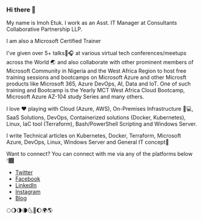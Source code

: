 ### Hi there 👋
My name is Imoh Etuk. I work as an Asst. IT Manager at Consultants Collaborative Partnership LLP.

I am also a Microsoft Certified Trainer

I've given over 5+ talks🎤🎧 at various virtual tech conferences/meetups across the World 🌏 and also collaborate with other prominent members of Microsoft Community in Nigeria and the West Africa Region to host free training sessions and bootcamps on Microsoft Azure and other Microsft products like Microsoft 365, Azure DevOps, AI, Data and IoT. One of such training and Bootcamp is the Yearly MCT West Africa Cloud Bootcamp, Microsoft Azure AZ-104 study Series and many others.

I love ❤️ playing with Cloud (Azure, AWS), On-Premises Infrastructure 🎥💻, SaaS Solutions, DevOps, Containerized solutions (Docker, Kubernetes), Linux, IaC tool (Terraform), Bash/PowerShell Scripting and Windows Server.

I write Technical articles on Kubernetes, Docker, Terraform, Microsoft Azure, DevOps, Linux, Windows Server and General IT concept🎉

Want to connect?
You can connect with me via any of the platforms below 👇🏾

* [Twitter](https://twitter.com/iamrealimoh)
* [Facebook](https://facebook.com/iamrealimoh)
* [LinkedIn](https://www.linkedin.com/in/etukimoh/)
* [Instagram](https://instagram.com/imohweb)
* [Blog](https://techdirectarchive.com/author/iamrealimoh1/)
  
🌕🌖🌗🌘🌜🌛🌔🌍🌎
